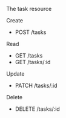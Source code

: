 The task resource

Create
- POST /tasks

Read
- GET /tasks
- GET /tasks/:id

Update
- PATCH /tasks/:id

Delete
- DELETE /tasks/:id